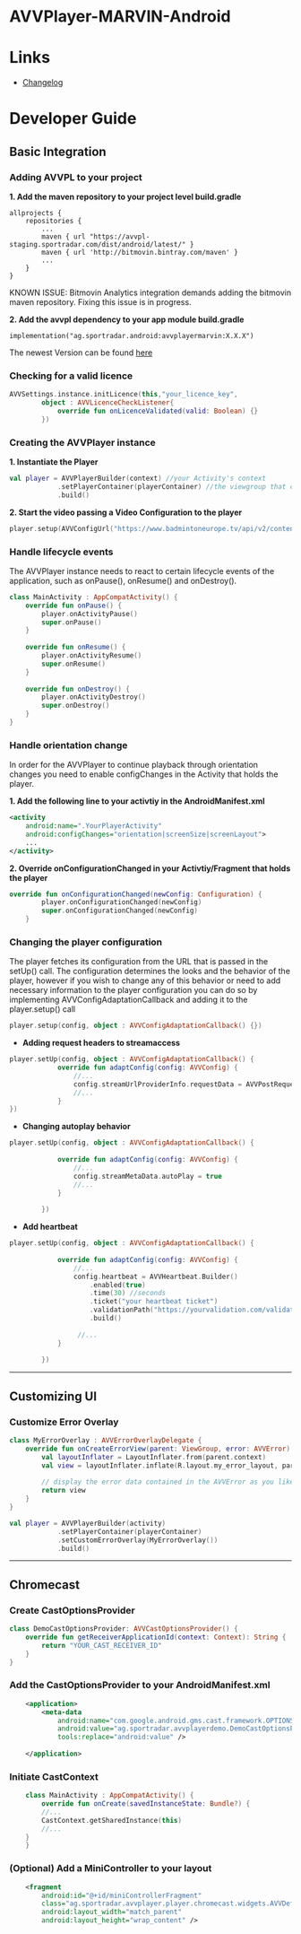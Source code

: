 AVVPlayer-MARVIN-Android
========================
# Links

* [Changelog](/CHANGELOG.md)

#  Developer Guide
## Basic Integration
### Adding AVVPL to your project

**1. Add the maven repository to your project level build.gradle**
```
allprojects {
    repositories {
        ...
        maven { url "https://avvpl-staging.sportradar.com/dist/android/latest/" }
        maven { url 'http://bitmovin.bintray.com/maven' }
        ...
    }
}
```
KNOWN ISSUE: Bitmovin Analytics integration demands adding the bitmovin maven repository. Fixing this issue is in progress.

**2. Add the avvpl dependency to your app module build.gradle**
```
implementation("ag.sportradar.android:avvplayermarvin:X.X.X")
```

The newest Version can be found [here](/CHANGELOG.md)

### Checking for a valid licence
```kotlin
AVVSettings.instance.initLicence(this,"your_licence_key",
        object : AVVLicenceCheckListener{
            override fun onLicenceValidated(valid: Boolean) {}
        })
```

### Creating the AVVPlayer instance
**1. Instantiate the Player**
```kotlin
val player = AVVPlayerBuilder(context) //your Activity's context
            .setPlayerContainer(playerContainer) //the viewgroup that contains the player
            .build()
```

**2. Start the video passing a Video Configuration to the player**
```kotlin
player.setup(AVVConfigUrl("https://www.badmintoneurope.tv/api/v2/content/92179/player-setting"))
```

### Handle lifecycle events

The AVVPlayer instance needs to react to certain lifecycle events of the application, such as onPause(), onResume() and onDestroy().
```kotlin
class MainActivity : AppCompatActivity() {
    override fun onPause() {
        player.onActivityPause()
        super.onPause()
    }
 
    override fun onResume() {
        player.onActivityResume()
        super.onResume()
    }
 
    override fun onDestroy() {
        player.onActivityDestroy()
        super.onDestroy()
    }
}
```

### Handle orientation change
In order for the AVVPlayer to continue playback through orientation changes you need to enable configChanges in the Activity that holds the player.

**1. Add the following line to your activtiy in the AndroidManifest.xml**
```xml
<activity 
    android:name=".YourPlayerActivity"
    android:configChanges="orientation|screenSize|screenLayout">
    ... 
</activity>
```

**2. Override onConfigurationChanged in your Activtiy/Fragment that holds the player**
```kotlin
override fun onConfigurationChanged(newConfig: Configuration) {
        player.onConfigurationChanged(newConfig)
        super.onConfigurationChanged(newConfig)
    }
```

### Changing the player configuration

The player fetches its configuration from the URL that is passed in the setUp() call. The configuration determines the looks and the behavior of the player, however if you wish to change any of this behavior or need to add necessary information to the player configuration you can do so by implementing AVVConfigAdaptationCallback and adding it to the player.setup() call
```kotlin
player.setup(config, object : AVVConfigAdaptationCallback() {})
```

* **Adding request headers to streamaccess**
```kotlin
player.setUp(config, object : AVVConfigAdaptationCallback() {
            override fun adaptConfig(config: AVVConfig) {
                //...
                config.streamUrlProviderInfo.requestData = AVVPostRequestData(mapOf(Pair("authorization", "your auth token")))
                //...
            }
})
```

* **Changing autoplay behavior**
```kotlin
player.setUp(config, object : AVVConfigAdaptationCallback() {
             
            override fun adaptConfig(config: AVVConfig) {
                //...
                config.streamMetaData.autoPlay = true
                //...
            }
             
        })
```
* **Add heartbeat**
```kotlin
player.setUp(config, object : AVVConfigAdaptationCallback() {
             
            override fun adaptConfig(config: AVVConfig) {
                //...
                config.heartbeat = AVVHeartbeat.Builder()
                    .enabled(true)
                    .time(30) //seconds
                    .ticket("your heartbeat ticket")
                    .validationPath("https://yourvalidation.com/validation")
                    .build()
                    
                 //...
            }
             
        })
```

------

## Customizing UI

### Customize Error Overlay
```kotlin
class MyErrorOverlay : AVVErrorOverlayDelegate {
    override fun onCreateErrorView(parent: ViewGroup, error: AVVError): View {
        val layoutInflater = LayoutInflater.from(parent.context)
        val view = layoutInflater.inflate(R.layout.my_error_layout, parent, false)
 
        // display the error data contained in the AVVError as you like.
        return view
    }
}
```
```kotlin
val player = AVVPlayerBuilder(activity)
            .setPlayerContainer(playerContainer)
            .setCustomErrorOverlay(MyErrorOverlay())
            .build()
```

------

## Chromecast
### Create CastOptionsProvider
```kotlin
class DemoCastOptionsProvider: AVVCastOptionsProvider() {
    override fun getReceiverApplicationId(context: Context): String {
        return "YOUR_CAST_RECEIVER_ID"
    }
}
```

### Add the CastOptionsProvider to your AndroidManifest.xml
```xml
    <application>
        <meta-data
            android:name="com.google.android.gms.cast.framework.OPTIONS_PROVIDER_CLASS_NAME"
            android:value="ag.sportradar.avvplayerdemo.DemoCastOptionsProvider"
            tools:replace="android:value" />
 
    </application>
```

### Initiate CastContext
```kotlin
    class MainActivity : AppCompatActivity() {
        override fun onCreate(savedInstanceState: Bundle?) {
        //...
        CastContext.getSharedInstance(this)
        //...
    }
    }
```

### (Optional) Add a MiniController to your layout
```xml
    <fragment
        android:id="@+id/miniControllerFragment"
        class="ag.sportradar.avvplayer.player.chromecast.widgets.AVVDefaultCastMiniController"
        android:layout_width="match_parent"
        android:layout_height="wrap_content" />
```